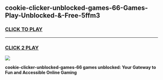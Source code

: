 
## cookie-clicker-unblocked-games-66-Games-Play-Unblocked-&-Free-5ffm3
<h3>
<a href="https://premium76.site?title=cookie-clicker-unblocked-games-66&ref=24A">CLICK TO PLAY</a></h3>
<hr>

<h3>
<a href="https://premium76.site?title=cookie-clicker-unblocked-games-66&ref=24A">CLICK 2 PLAY</a>
  
</h3>

<a href="https://premium76.site?title=cookie-clicker-unblocked-games-66&ref=24A"><img src="https://clearcache.store/games.png"></a>


**cookie-clicker-unblocked-games-66 games unblocked: Your Gateway to Fun and Accessible Online Gaming**
